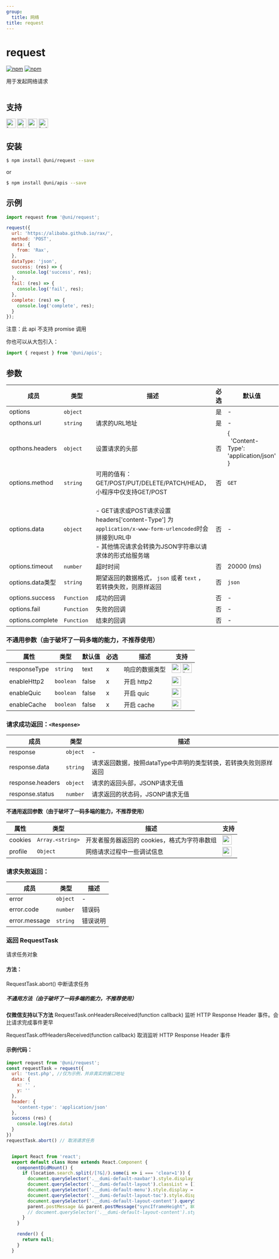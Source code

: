 ```yaml
---
group:
  title: 网络
title: request
---
```


# request 

[![npm](https://img.shields.io/npm/v/@uni/request.svg)](https://www.npmjs.com/package/@uni/request)
[![npm](https://img.shields.io/npm/v/@uni/apis.svg)](https://www.npmjs.com/package/@uni/apis)

用于发起网络请求

<div style="display: flex;flex-direction: row;justify-content: space-between;">
<div style="margin-right: 20px;">

## 支持

<img alt="browser" src="https://gw.alicdn.com/tfs/TB1uYFobGSs3KVjSZPiXXcsiVXa-200-200.svg" width="25px" height="25px" title="h5" /> <img alt="miniApp" src="https://gw.alicdn.com/tfs/TB1bBpmbRCw3KVjSZFuXXcAOpXa-200-200.svg" width="25px" height="25px" title="阿里小程序" /> <img alt="wechatMiniprogram" src="https://img.alicdn.com/tfs/TB1slcYdxv1gK0jSZFFXXb0sXXa-200-200.svg" width="25px" height="25px" title="微信小程序"> <img alt="bytedanceMicroApp" src="https://gw.alicdn.com/tfs/TB1jFtVzO_1gK0jSZFqXXcpaXXa-200-200.svg" width="25px" height="25px" title="字节跳动小程序">

## 安装

```bash
$ npm install @uni/request --save
```
or
```bash
$ npm install @uni/apis --save
```
## 示例

```javascript
import request from '@uni/request';

request({
  url: 'https://alibaba.github.io/rax/',
  method: 'POST',
  data: {
    from: 'Rax',
  },
  dataType: 'json',
  success: (res) => {
    console.log('success', res);
  },
  fail: (res) => {
    console.log('fail', res);
  },
  complete: (res) => {
    console.log('complete', res);
  }
});

```
注意：此 api 不支持 promise 调用

你也可以从大包引入：
```javascript
import { request } from '@uni/apis';
```

## 参数

| 成员 | 类型 | 描述 | 必选 | 默认值 |
| --- | --- | --- | --- | --- |
| options | `object`  |  | 是 | - |
| opthons.url | `string`  | 请求的URL地址 | 是 |  - |
| opthons.headers | `object`  | 设置请求的头部 | 否 | {<br />  'Content-Type': 'application/json'<br />} |
| options.method | `string`  | 可用的值有：GET/POST/PUT/DELETE/PATCH/HEAD，小程序中仅支持GET/POST | 否 |  `GET`  |
| options.data | `object`  | <br />- GET请求或POST请求设置headers['content-Type'] 为 `application/x-www-form-urlencoded`时会拼接到URL中<br />- 其他情况请求会转换为JSON字符串以请求体的形式给服务端<br /> | 否 | - |
| options.timeout | `number`  | 超时时间 | 否 | 20000 (ms) |
| options.data类型 | `string`  | 期望返回的数据格式， `json` 或者 `text` ，若转换失败，则原样返回 | 否 | `json`  |
| options.success | `Function`  | 成功的回调 | 否 | - |
| options.fail | `Function`  | 失败的回调 | 否 | - |
| options.complete | `Function`  | 结束的回调 | 否 | - |

### 不通用参数（由于破坏了一码多端的能力，不推荐使用）
| 属性   | 类型     | 默认值 | 必选 | 描述 | 支持  |
| ------ | -------- | ------ | ---- | ----- | ------- |
| responseType | `string` | text  | x    | 响应的数据类型 | <img alt="wechatMiniprogram" src="https://img.alicdn.com/tfs/TB1slcYdxv1gK0jSZFFXXb0sXXa-200-200.svg" width="25px" height="25px" title="微信小程序"> <img alt="bytedanceMicroApp" src="https://gw.alicdn.com/tfs/TB1jFtVzO_1gK0jSZFqXXcpaXXa-200-200.svg" width="25px" height="25px" title="字节跳动小程序"> |
| enableHttp2 | `boolean` |  false  | x    | 开启 http2 | <img alt="wechatMiniprogram" src="https://img.alicdn.com/tfs/TB1slcYdxv1gK0jSZFFXXb0sXXa-200-200.svg" width="25px" height="25px" title="微信小程序"> |
| enableQuic | `boolean` |  false  | x    | 开启 quic | <img alt="wechatMiniprogram" src="https://img.alicdn.com/tfs/TB1slcYdxv1gK0jSZFFXXb0sXXa-200-200.svg" width="25px" height="25px" title="微信小程序"> |
| enableCache | `boolean` |  false  | x    | 开启 cache | <img alt="wechatMiniprogram" src="https://img.alicdn.com/tfs/TB1slcYdxv1gK0jSZFFXXb0sXXa-200-200.svg" width="25px" height="25px" title="微信小程序"> |


### 请求成功返回：`<Response>`

| 成员 | 类型 | 描述 |
| --- | --- | --- |
| response | `object` | - |
| response.data | `string`  | 请求返回数据，按照dataType中声明的类型转换，若转换失败则原样返回 |
| response.headers | `object`  | 请求的返回头部，JSONP请求无值 |
| response.status | `number`  | 请求返回的状态码，JSONP请求无值 |

#### 不通用返回参数（由于破坏了一码多端的能力，不推荐使用）
| 属性   | 类型     | 描述 | 支持  |
| ------ | -------- | ----- | ------- |
| cookies | `Array.<string>` | 开发者服务器返回的 cookies，格式为字符串数组 | <img alt="wechatMiniprogram" src="https://img.alicdn.com/tfs/TB1slcYdxv1gK0jSZFFXXb0sXXa-200-200.svg" width="25px" height="25px" title="微信小程序"> |
| profile | `Object` | 网络请求过程中一些调试信息 | <img alt="wechatMiniprogram" src="https://img.alicdn.com/tfs/TB1slcYdxv1gK0jSZFFXXb0sXXa-200-200.svg" width="25px" height="25px" title="微信小程序"> |

### 请求失败返回：

| 成员 | 类型 | 描述 |
| --- | --- | --- |
| error | `object` | - |
| error.code | `number`  | 错误码 |
| error.message | `string`  | 错误说明 |

### 返回 RequestTask
请求任务对象
#### 方法：
RequestTask.abort()
中断请求任务
##### 不通用方法（由于破坏了一码多端的能力，不推荐使用）
**仅微信支持以下方法**
RequestTask.onHeadersReceived(function callback)
监听 HTTP Response Header 事件。会比请求完成事件更早

RequestTask.offHeadersReceived(function callback)
取消监听 HTTP Response Header 事件

#### 示例代码：
```js
import request from '@uni/request';
const requestTask = request({
  url: 'test.php', //仅为示例，并非真实的接口地址
  data: {
    x: '' ,
    y: ''
  },
  header: {
    'content-type': 'application/json'
  },
  success (res) {
    console.log(res.data)
  }
})
requestTask.abort() // 取消请求任务
```

</div>
<div>

```jsx | inline
/**
 * iframe: true
 */
import React from 'react';
export default () => (
  <iframe style={{
      boxShadow: '0 2px 15px rgba(0,0,0,0.1)',
      width: '375px',
      height: '700px'
    }} src='https://herbox-embed.alipay.com/p/uni/uni?previewZoom=100&view=preview&defaultPage=pages/request/index&topSlider=false'></iframe>
);
```

<div style="display: flex;margin-top: 50px;">
  <div>
    <img src="https://img.alicdn.com/imgextra/i1/O1CN01Ky8HXS23ytpewgaAV_!!6000000007325-0-tps-688-630.jpg" width="200" height="200" />
    <div style="text-align: center;">微信小程序</div>
  </div>
</div>

</div>
</div>


```jsx | inline
  import React from 'react';
  export default class Home extends React.Component {
    componentDidMount() {
      if (location.search.split(/[?&]/).some(i => i === 'clear=1')) {
        document.querySelector('.__dumi-default-navbar').style.display = 'none';
        document.querySelector('.__dumi-default-layout').classList = [];
        document.querySelector('.__dumi-default-menu').style.display = 'none';
        document.querySelector('.__dumi-default-layout-toc').style.display = 'none';
        document.querySelector('.__dumi-default-layout-content').querySelector('.markdown').querySelector('h1').style.marginTop = 0;
        parent.postMessage && parent.postMessage("syncIframeHeight", 800, '*'); // 800 即页面实际高度
        // document.querySelector('.__dumi-default-layout-content').style.padding = '50px 100px';
      }
    }

    render() {
      return null;
    }
  }
```
